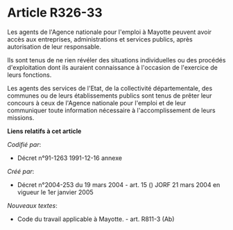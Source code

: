 # Article R326-33

Les agents de l'Agence nationale pour l'emploi à Mayotte peuvent avoir accès aux entreprises, administrations et services
publics, après autorisation de leur responsable.

Ils sont tenus de ne rien révéler des situations individuelles ou des procédés d'exploitation dont ils auraient connaissance
à l'occasion de l'exercice de leurs fonctions.

Les agents des services de l'Etat, de la collectivité départementale, des communes ou de leurs établissements publics sont
tenus de prêter leur concours à ceux de l'Agence nationale pour l'emploi et de leur communiquer toute information nécessaire
à l'accomplissement de leurs missions.

**Liens relatifs à cet article**

_Codifié par_:

  - Décret n°91-1263 1991-12-16 annexe

_Créé par_:

  - Décret n°2004-253 du 19 mars 2004 - art. 15 () JORF 21 mars 2004 en vigueur le 1er janvier 2005

_Nouveaux textes_:

  - Code du travail applicable à Mayotte. - art. R811-3 (Ab)
